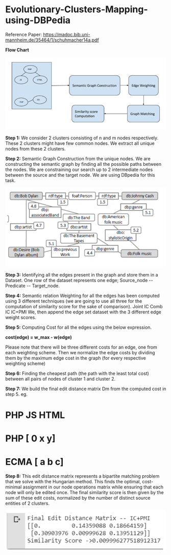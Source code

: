 # Evolutionary-Clusters-Mapping-using-DBPedia

Reference Paper: https://madoc.bib.uni-mannheim.de/35464/1/schuhmacher14a.pdf

**Flow Chart**


![alt text](https://github.com/ravikant436/Evolutionary-Clusters-Mapping-using-DBPedia/blob/main/images/flow_chart.PNG)

**Step 1:**
We consider 2 clusters consisting of n and m nodes respectively. These 2 clusters might have few common nodes. We extract all unique nodes from these 2 clusters.

**Step 2:**
Semantic Graph Construction from the unique nodes. We are constructing the semantic graph by finding all the possible paths between the nodes. We are constraining our search up to 2 intermediate nodes between the source and the target node. We are using DBpedia for this task.

![alt text](https://github.com/ravikant436/Evolutionary-Clusters-Mapping-using-DBPedia/blob/main/images/Weighted%20Graph.PNG)

**Step 3:**
Identifying all the edges present in the graph and store them in a Dataset. One row of the dataset represents one edge; 
Source_node -- Predicate -- Target_node.

**Step 4:**
Semantic relation Weighting for all the edges has been computed using 3 different techniques (we are going to use all three for the computation of similarity score for the sake of comparison).
Joint IC
Comb IC
IC+PMI
We, then append the edge set dataset with the 3 different edge weight scores.

**Step 5:**
Computing Cost for all the edges using the below expression.

**cost(edge) = w_max - w(edge)**

Please note that there will be three different costs for an edge, one from each weighting scheme.
Then we normalize the edge costs by dividing them by the maximum edge cost in the graph (for every respective weighting scheme)

**Step 6:**
Finding the cheapest path (the path with the least total cost) between all pairs of nodes of cluster 1 and cluster 2.

**Step 7:**
We build the final edit distance matrix Dm from the computed cost in step 5.
eg.
#       PHP 	JS	 HTML
# PHP  [ 0     x	  y]
# ECMA [ a     b	  c]


**Step 8:**
This edit distance matrix represents a bipartite matching problem that we solve with the Hungarian method. This finds the optimal, cost-minimal assignment
in our node operations matrix while ensuring that each node will only be edited once. The final similarity score is then given by the sum of these edit costs, normalized by the number of distinct source entities of 2 clusters.

![alt text](https://github.com/ravikant436/Evolutionary-Clusters-Mapping-using-DBPedia/blob/main/images/result_matrix.PNG)
